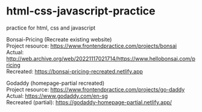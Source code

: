 # html-css-javascript-practice
practice for html, css and javascript

Bonsai-Pricing (Recreate existing website)<br />
Project resource: https://www.frontendpractice.com/projects/bonsai <br />
Actual: http://web.archive.org/web/20221117021714/https://www.hellobonsai.com/pricing<br />
Recreated: https://bonsai-pricing-recreated.netlify.app <br />

Godaddy (homepage-partial recreated) <br />
Project resource: https://www.frontendpractice.com/projects/go-daddy <br />
Actual: https://www.godaddy.com/en-sg <br />
Recreated (partial): https://godaddy-homepage-partial.netlify.app/ <br />


